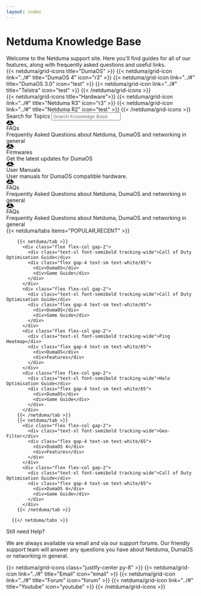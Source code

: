 ```yaml
---
layout: index
---
```


<!-- markdownlint-disable-next-line MD041 -->
<div class="py-16 container mx-auto max-w-screen-sm text-center flex flex-col gap-4">
  <h1 class="text-5xl tracking-wide">Netduma Knowledge Base</h1>
  <div class="text-text-secondary tracking-wide">Welcome to the Netduma support site. Here you'll find guides for all of our features, along with frequently asked questions and useful links.</div>
</div>

<div class="flex flex-col lg:flex-row gap-16 justify-center py-16">
  {{< netduma/grid-icons title="DumaOS" >}}  
    {{< netduma/grid-icon link="../#" title="DumaOS 4" icon="r3" >}}
    {{< netduma/grid-icon link="../#" title="DumaOS 3.0" icon="test" >}}
    {{< netduma/grid-icon link="../#" title="Telstra" icon="test" >}}
  {{< /netduma/grid-icons >}}
  <div class="border-r border-white/20"></div>
  {{< netduma/grid-icons title="Hardware">}}  
    {{< netduma/grid-icon link="../#" title="Netduma R3" icon="r3" >}}
    {{< netduma/grid-icon link="../#" title="Netduma R2" icon="test" >}}
  {{< /netduma/grid-icons >}}
</div>

<div class="text-center flex flex-col items-center gap-4 py-16">
  <label for="search" class="text-2xl font-semibold tracking-wide">Search for Topics</label>
 <input class="max-w-xl w-full rounded-md grow py-2 px-3 shadow-sm focus:outline-none" placeholder="Search Knowledge Base" type="text" name="search"/>
</div>

<div class="flex flex-col-reverse md:flex-row gap-8 py-16">
  <div class="grid grid-cols-1 lg:grid-cols-6 grid-flow-row gap-6 grow basis-2/3">
    <div class="lg:col-span-2 flex flex-col gap-2 rounded-lg bg-background-paper p-6">
      <svg xmlns="http://www.w3.org/2000/svg" width="20" height="12.8" viewBox="0 0 20 12.8" class="stroke-0 fill-current size-9"><polygon points="10 8.024 2.075 11.875 3 12.8 10 11.8 17 12.8 17.925 11.875 10 8.024"></polygon><polygon points="11 6.286 18.707 10.032 20 6.8 15 .8 11 0 11 6.286"></polygon><polygon points="9 6.286 9 0 5 .8 0 6.8 1.293 10.032 9 6.286"></polygon></svg>
      <div class="text-xl font-semibold tracking-wide">FAQs</div>
      <div class="text-text-secondary">Frequently Asked Questions about Netduma, DumaOS and networking in general</div>
    </div>
    <div class="lg:col-span-2 flex flex-col gap-2 rounded-lg bg-background-paper p-6">
      <svg xmlns="http://www.w3.org/2000/svg" width="20" height="12.8" viewBox="0 0 20 12.8" class="stroke-0 fill-current size-9"><polygon points="10 8.024 2.075 11.875 3 12.8 10 11.8 17 12.8 17.925 11.875 10 8.024"></polygon><polygon points="11 6.286 18.707 10.032 20 6.8 15 .8 11 0 11 6.286"></polygon><polygon points="9 6.286 9 0 5 .8 0 6.8 1.293 10.032 9 6.286"></polygon></svg>
      <div class="text-xl font-semibold tracking-wide">Firmwares</div>
      <div class="text-text-secondary">Get the latest updates for DumaOS</div>
    </div>
    <div class="lg:col-span-2 flex flex-col gap-2 rounded-lg bg-background-paper p-6">
      <svg xmlns="http://www.w3.org/2000/svg" width="20" height="12.8" viewBox="0 0 20 12.8" class="stroke-0 fill-current size-9"><polygon points="10 8.024 2.075 11.875 3 12.8 10 11.8 17 12.8 17.925 11.875 10 8.024"></polygon><polygon points="11 6.286 18.707 10.032 20 6.8 15 .8 11 0 11 6.286"></polygon><polygon points="9 6.286 9 0 5 .8 0 6.8 1.293 10.032 9 6.286"></polygon></svg>
      <div class="text-xl font-semibold tracking-wide">User Manuals</div>
      <div class="text-text-secondary">User manuals for DumaOS compatible hardware.</div>
    </div>
    <div class="lg:col-span-3 flex flex-col gap-2 rounded-lg bg-background-paper p-6">
      <svg xmlns="http://www.w3.org/2000/svg" width="20" height="12.8" viewBox="0 0 20 12.8" class="stroke-0 fill-current size-9"><polygon points="10 8.024 2.075 11.875 3 12.8 10 11.8 17 12.8 17.925 11.875 10 8.024"></polygon><polygon points="11 6.286 18.707 10.032 20 6.8 15 .8 11 0 11 6.286"></polygon><polygon points="9 6.286 9 0 5 .8 0 6.8 1.293 10.032 9 6.286"></polygon></svg>
      <div class="text-xl font-semibold tracking-wide">FAQs</div>
      <div class="text-text-secondary">Frequently Asked Questions about Netduma, DumaOS and networking in general</div>
    </div>
    <div class="lg:col-span-3 flex flex-col gap-2 rounded-lg bg-background-paper p-6">
      <svg xmlns="http://www.w3.org/2000/svg" width="20" height="12.8" viewBox="0 0 20 12.8" class="stroke-0 fill-current size-9"><polygon points="10 8.024 2.075 11.875 3 12.8 10 11.8 17 12.8 17.925 11.875 10 8.024"></polygon><polygon points="11 6.286 18.707 10.032 20 6.8 15 .8 11 0 11 6.286"></polygon><polygon points="9 6.286 9 0 5 .8 0 6.8 1.293 10.032 9 6.286"></polygon></svg>
      <div class="text-xl font-semibold tracking-wide">FAQs</div>
      <div class="text-text-secondary">Frequently Asked Questions about Netduma, DumaOS and networking in general</div>
    </div>
  </div>

  <div class="basis-1/3">
      {{< netduma/tabs items="POPULAR,RECENT" >}}

        {{< netduma/tab >}}  
          <div class="flex flex-col gap-2">
            <div class="text-xl font-semibold tracking-wide">Call of Duty Optimisation Guide</div>
            <div class="flex gap-4 text-sm text-white/65">
              <div>DumaOS</div>
              <div>Game Guide</div>
            </div>
          </div>
          <div class="flex flex-col gap-2">
            <div class="text-xl font-semibold tracking-wide">Call of Duty Optimisation Guide</div>
            <div class="flex gap-4 text-sm text-white/65">
              <div>DumaOS</div>
              <div>Game Guide</div>
            </div>
          </div>
          <div class="flex flex-col gap-2">
            <div class="text-xl font-semibold tracking-wide">Ping Heatmap</div>
            <div class="flex gap-4 text-sm text-white/65">
              <div>DumaOS</div>
              <div>Features</div>
            </div>
          </div>
          <div class="flex flex-col gap-2">
            <div class="text-xl font-semibold tracking-wide">Halo Optimisation Guide</div>
            <div class="flex gap-4 text-sm text-white/65">
              <div>DumaOS</div>
              <div>Game Guide</div>
            </div>
          </div>
        {{< /netduma/tab >}}
        {{< netduma/tab >}}
          <div class="flex flex-col gap-2">
            <div class="text-xl font-semibold tracking-wide">Geo-Filter</div>
            <div class="flex gap-4 text-sm text-white/65">
              <div>DumaOS 4</div>
              <div>Features</div>
            </div>
          </div>
          <div class="flex flex-col gap-2">
            <div class="text-xl font-semibold tracking-wide">Call of Duty Optimisation Guide</div>
            <div class="flex gap-4 text-sm text-white/65">
              <div>DumaOS 4</div>
              <div>Game Guide</div>
            </div>
          </div>
        {{< /netduma/tab >}}

      {{</ netduma/tabs >}}
  </div>
</div>

<div class="py-16 container mx-auto max-w-screen-sm text-center">
  <div class="text-2xl font-semibold tracking-wide">Still need Help?</div>
  <p class="text-text-secondary">We are always available via email and via our support forums. Our friendly support team will answer any questions you have about Netduma, DumaOS or networking in general.</p>
    {{< netduma/grid-icons class="justify-center py-8" >}}  
      {{< netduma/grid-icon link="../#" title="Email" icon="email" >}}
      {{< netduma/grid-icon link="../#" title="Forum" icon="forum" >}}
      {{< netduma/grid-icon link="../#" title="Youtube" icon="youtube" >}}
    {{< /netduma/grid-icons >}}  
</div>
